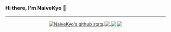 ### Hi there, I'm NaiveKyo 👋
<hr />

<!--
**NaiveKyo/NaiveKyo** is a ✨ _special_ ✨ repository because its `README.md` (this file) appears on your GitHub profile.

Here are some ideas to get you started:

- 🔭 I’m currently working on ...
- 🌱 I’m currently learning ...
- 👯 I’m looking to collaborate on ...
- 🤔 I’m looking for help with ...
- 💬 Ask me about ...
- 📫 How to reach me: ...
- 😄 Pronouns: ...
- ⚡ Fun fact: ...
-->

<p align="center">
  <a href="https://naivekyo.github.io">
    <img align="center" src="https://github-readme-stats-sigma-five.vercel.app/api?username=NaiveKyo&show_icons=true&include_all_commits=true&theme=buefy&hide_border=true" alt="NaiveKyo's github stats" />
  </a>
  
  <a href="#">
    <img align="center" src="https://github-readme-stats-sigma-five.vercel.app/api/top-langs/?username=NaiveKyo&theme=buefy&hide_border=true&hide=PLpgSQL,html,css" />
  </a>
  
  <img align="center" src="https://activity-graph.herokuapp.com/graph?username=NaiveKyo&line=3399ff&bg_color=FFFFFF&color=000000&area=true&area_color=98F5FF&point=339933" />
  
  <img align="center" src="https://github-profile-trophy.vercel.app/?username=NaiveKyo&theme=flat&no-frame=true&column=7" />
</p>

